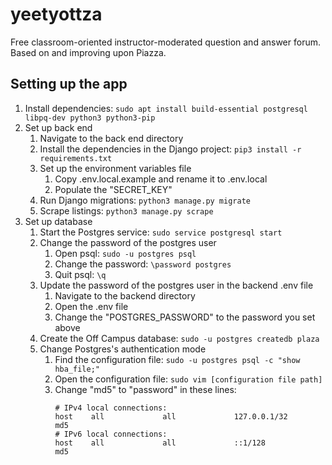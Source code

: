 # yeetyottza

Free classroom-oriented instructor-moderated question and answer forum. Based on and improving upon Piazza. 

## Setting up the app

1. Install dependencies: `sudo apt install build-essential postgresql libpq-dev python3 python3-pip`
1. Set up back end
    1. Navigate to the back end directory
    1. Install the dependencies in the Django project: `pip3 install -r requirements.txt`
    1. Set up the environment variables file
        1. Copy .env.local.example and rename it to .env.local
        1. Populate the "SECRET_KEY"
    1. Run Django migrations: `python3 manage.py migrate`
    1. Scrape listings: `python3 manage.py scrape`
1. Set up database
    1. Start the Postgres service: `sudo service postgresql start`
    1. Change the password of the postgres user
        1. Open psql: `sudo -u postgres psql`
        1. Change the password: `\password postgres`
        1. Quit psql: `\q`
    1. Update the password of the postgres user in the backend .env file
        1. Navigate to the backend directory
        1. Open the .env file
        1. Change the "POSTGRES_PASSWORD" to the password you set above
    1. Create the Off Campus database: `sudo -u postgres createdb plaza`
    1. Change Postgres's authentication mode
        1. Find the configuration file: `sudo -u postgres psql -c "show hba_file;"`
        1. Open the configuration file: `sudo vim [configuration file path]`
        1. Change "md5" to "password" in these lines:
            ```
            # IPv4 local connections:
            host    all             all             127.0.0.1/32            md5
            # IPv6 local connections:
            host    all             all             ::1/128                 md5
            ```

